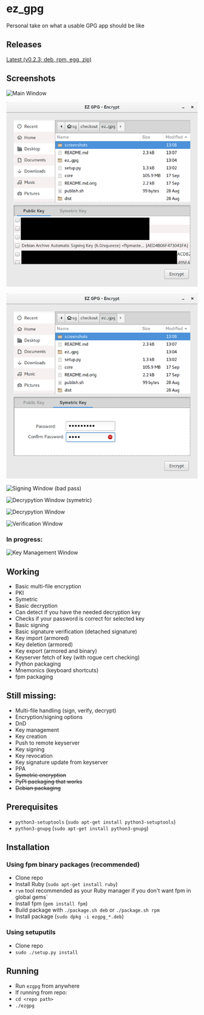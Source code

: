 # ez_gpg
Personal take on what a usable GPG app should be like

## Releases

[Latest (v0.2.3; deb, rpm, egg, zip)](https://github.com/sgnn7/ez_gpg/releases "Releases")

## Screenshots

![Main Window](/screenshots/main_screen.png?raw=true "Main Window")

![Encryption Window](/screenshots/encrypt_pki.png?raw=true "Encryption Window")

![Encryption Window](/screenshots/encrypt_symetric.png?raw=true "Encryption Window")

![Signing Window (bad pass)](/screenshots/sign_bad_pw.png?raw=true "Signing Window (bad pass)")

![Decrypytion Window (symetric)](/screenshots/decrypt_symetric.png?raw=true "Decryption Window (symetric)")

![Decrypytion  Window](/screenshots/decrypt.png?raw=true "Decryption  Window")

![Verification Window](/screenshots/verify.png?raw=true "Verification Window")

### In progress:
![Key Management Window](/screenshots/key_management.png?raw=true "Key Management Window")

## Working
- Basic multi-file encryption
 - PKI
 - Symetric
- Basic decryption
 - Can detect if you have the needed decryption key
 - Checks if your password is correct for selected key
- Basic signing
- Basic signature verification (detached signature)
- Key import (armored)
- Key deletion (armored)
- Key export (armored and binary)
- Keyserver fetch of key (with rogue cert checking)
- Python packaging
- Mnemonics (keyboard shortcuts)
- fpm packaging

## Still missing:
- Multi-file handling (sign, verify, decrypt)
- Encryption/signing options
- DnD
- Key management
 - Key creation
 - Push to remote keyserver
 - Key signing
 - Key revocation
 - Key signature update from keyserver
- PPA
- <del>Symetric encryption</del>
- <del>PyPI packaging that works</del>
- <del>Debian packaging</del>

## Prerequisites

- `python3-setuptools` (`sudo apt-get install python3-setuptools`)
- `python3-gnupg` (`sudo apt-get install python3-gnupg`)

## Installation

### Using fpm binary packages (recommended)

- Clone repo
- Install Ruby (`sudo apt-get install ruby`)
 - `rvm` tool recommended as your Ruby manager if you don't want fpm in global gems`
- Install fpm (`gem install fpm`)
- Build package with `./package.sh deb` or `./package.sh rpm`
- Install package (`sudo dpkg -i ezgpg_*.deb`)

### Using setuputils

- Clone repo
- `sudo ./setup.py install`

## Running

- Run `ezgpg` from anywhere
- If running from repo:
 - `cd <repo path>`
 - `./ezgpg`
